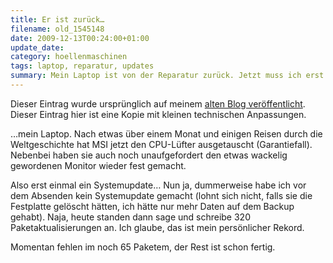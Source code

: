 ```yaml
---
title: Er ist zurück…
filename: old_1545148
date: 2009-12-13T00:24:00+01:00
update_date:
category: hoellenmaschinen
tags: laptop, reparatur, updates
summary: Mein Laptop ist von der Reparatur zurück. Jetzt muss ich erst einmal Updates machen. 320 Stück.
---
```

Dieser Eintrag wurde ursprünglich auf meinem [alten Blog veröffentlicht](https://stu.blogger.de/stories/1545148/). Dieser Eintrag hier ist eine Kopie mit kleinen technischen Anpassungen.

…mein Laptop. Nach etwas über einem Monat und einigen Reisen durch die Weltgeschichte hat MSI jetzt den CPU-Lüfter ausgetauscht (Garantiefall). Nebenbei haben sie auch noch unaufgefordert den etwas wackelig gewordenen Monitor wieder fest gemacht.

Also erst einmal ein Systemupdate… Nun ja, dummerweise habe ich vor dem Absenden kein Systemupdate gemacht (lohnt sich nicht, falls sie die Festplatte gelöscht hätten, ich hätte nur mehr Daten auf dem Backup gehabt). Naja, heute standen dann sage und schreibe 320 Paketaktualisierungen an. Ich glaube, das ist mein persönlicher Rekord.

Momentan fehlen im noch 65 Paketem, der Rest ist schon fertig.
